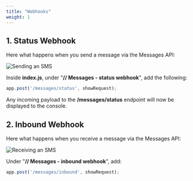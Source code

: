 ```yaml
---
title: "Webhooks"
weight: 1
---
```



## 1. Status Webhook

Here what happens when you send a message via the Messages API:

![Sending an SMS](/messages/status_url.gif)

Inside **index.js**, under "**// Messages - status webhook**", add the following:

```js
app.post('/messages/status', showRequest);
```

Any incoming payload to the **/messages/status** endpoint will now be displayed to the console.

## 2. Inbound Webhook

Here what happens when you receive a message via the Messages API:

![Receiving an SMS](/messages/inbound_url.gif)

Under "**// Messages - inbound webhook**", add:

```js
app.post('/messages/inbound', showRequest);
```
